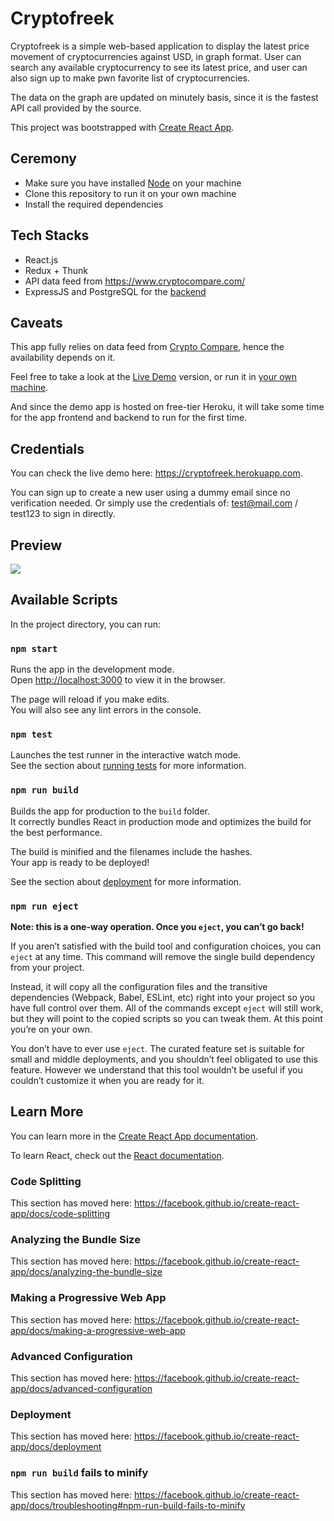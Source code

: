 # Cryptofreek

Cryptofreek is a simple web-based application to display the latest price movement of cryptocurrencies against USD, in graph format. User can search any available cryptocurrency to see its latest price, and user can also sign up to make pwn favorite list of cryptocurrencies.

The data on the graph are updated on minutely basis, since it is the fastest API call provided by the source.

This project was bootstrapped with [Create React App](https://github.com/facebook/create-react-app).

## Ceremony

- Make sure you have installed [Node](https://nodejs.org/download) on your machine
- Clone this repository to run it on your own machine
- Install the required dependencies

## Tech Stacks

- React.js 
- Redux + Thunk
- API data feed from https://www.cryptocompare.com/
- ExpressJS and PostgreSQL for the [backend](https://github.com/chorzkie/cryptofreek-backend)

## Caveats

This app fully relies on data feed from [Crypto Compare](https://www.cryptocompare.com/), hence the availability depends on it.

Feel free to take a look at the [Live Demo](https://cryptofreek.herokuapp.com/) version,
or run it in [your own machine](#ceremony).

And since the demo app is hosted on free-tier Heroku, it will take some time for the app frontend and backend to run for the first time.


## Credentials

You can check the live demo here: https://cryptofreek.herokuapp.com.

You can sign up to create a new user using a dummy email since no verification needed. Or simply use the credentials of: test@mail.com / test123 to sign in directly.

## Preview

[![](https://i.imgur.com/BxNjFA6.png)](https://i.imgur.com/hNtgWeW.jpg)


## Available Scripts

In the project directory, you can run:

### `npm start`

Runs the app in the development mode.<br />
Open [http://localhost:3000](http://localhost:3000) to view it in the browser.

The page will reload if you make edits.<br />
You will also see any lint errors in the console.

### `npm test`

Launches the test runner in the interactive watch mode.<br />
See the section about [running tests](https://facebook.github.io/create-react-app/docs/running-tests) for more information.

### `npm run build`

Builds the app for production to the `build` folder.<br />
It correctly bundles React in production mode and optimizes the build for the best performance.

The build is minified and the filenames include the hashes.<br />
Your app is ready to be deployed!

See the section about [deployment](https://facebook.github.io/create-react-app/docs/deployment) for more information.

### `npm run eject`

**Note: this is a one-way operation. Once you `eject`, you can’t go back!**

If you aren’t satisfied with the build tool and configuration choices, you can `eject` at any time. This command will remove the single build dependency from your project.

Instead, it will copy all the configuration files and the transitive dependencies (Webpack, Babel, ESLint, etc) right into your project so you have full control over them. All of the commands except `eject` will still work, but they will point to the copied scripts so you can tweak them. At this point you’re on your own.

You don’t have to ever use `eject`. The curated feature set is suitable for small and middle deployments, and you shouldn’t feel obligated to use this feature. However we understand that this tool wouldn’t be useful if you couldn’t customize it when you are ready for it.

## Learn More

You can learn more in the [Create React App documentation](https://facebook.github.io/create-react-app/docs/getting-started).

To learn React, check out the [React documentation](https://reactjs.org/).

### Code Splitting

This section has moved here: https://facebook.github.io/create-react-app/docs/code-splitting

### Analyzing the Bundle Size

This section has moved here: https://facebook.github.io/create-react-app/docs/analyzing-the-bundle-size

### Making a Progressive Web App

This section has moved here: https://facebook.github.io/create-react-app/docs/making-a-progressive-web-app

### Advanced Configuration

This section has moved here: https://facebook.github.io/create-react-app/docs/advanced-configuration

### Deployment

This section has moved here: https://facebook.github.io/create-react-app/docs/deployment

### `npm run build` fails to minify

This section has moved here: https://facebook.github.io/create-react-app/docs/troubleshooting#npm-run-build-fails-to-minify

